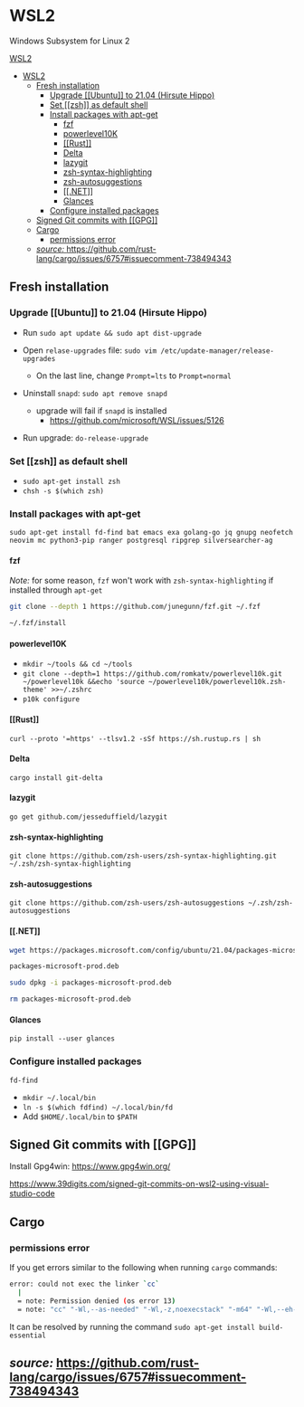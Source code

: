 # WSL2

Windows Subsystem for Linux 2

[WSL2](#wsl2)

- [WSL2](#wsl2)
  - [Fresh installation](#fresh-installation)
    - [Upgrade [[Ubuntu]] to 21.04 (Hirsute Hippo)](#upgrade-ubuntu-to-2104-hirsute-hippo)
    - [Set [[zsh]] as default shell](#set-zsh-as-default-shell)
    - [Install packages with apt-get](#install-packages-with-apt-get)
      - [fzf](#fzf)
      - [powerlevel10K](#powerlevel10k)
      - [[[Rust]]](#rust)
      - [Delta](#delta)
      - [lazygit](#lazygit)
      - [zsh-syntax-highlighting](#zsh-syntax-highlighting)
      - [zsh-autosuggestions](#zsh-autosuggestions)
      - [[[.NET]]](#net)
      - [Glances](#glances)
    - [Configure installed packages](#configure-installed-packages)
  - [Signed Git commits with [[GPG]]](#signed-git-commits-with-gpg)
  - [Cargo](#cargo)
    - [permissions error](#permissions-error)
  - [_source:_ <https://github.com/rust-lang/cargo/issues/6757#issuecomment-738494343>](#source-httpsgithubcomrust-langcargoissues6757issuecomment-738494343)

## Fresh installation

### Upgrade [[Ubuntu]] to 21.04 (Hirsute Hippo)

- Run `sudo apt update && sudo apt dist-upgrade`

- Open `relase-upgrades` file: `sudo vim /etc/update-manager/release-upgrades`
  - On the last line, change `Prompt=lts` to `Prompt=normal`
- Uninstall `snapd`: `sudo apt remove snapd`

  - upgrade will fail if `snapd` is installed
    - <https://github.com/microsoft/WSL/issues/5126>

- Run upgrade: `do-release-upgrade`

### Set [[zsh]] as default shell

- `sudo apt-get install zsh`
- `chsh -s $(which zsh)`

### Install packages with apt-get

`sudo apt-get install fd-find bat emacs exa golang-go jq gnupg neofetch neovim mc python3-pip ranger postgresql ripgrep silversearcher-ag`

#### fzf

_Note:_ for some reason, `fzf` won't work with `zsh-syntax-highlighting` if installed through `apt-get`

```bash
git clone --depth 1 https://github.com/junegunn/fzf.git ~/.fzf

~/.fzf/install
```

#### powerlevel10K

- `mkdir ~/tools && cd ~/tools`
- `git clone --depth=1 https://github.com/romkatv/powerlevel10k.git ~/powerlevel10k &&echo 'source ~/powerlevel10k/powerlevel10k.zsh-theme' >>~/.zshrc`
- `p10k configure`

#### [[Rust]]

`curl --proto '=https' --tlsv1.2 -sSf https://sh.rustup.rs | sh`

#### Delta

`cargo install git-delta`

#### lazygit

`go get github.com/jesseduffield/lazygit`

#### zsh-syntax-highlighting

`git clone https://github.com/zsh-users/zsh-syntax-highlighting.git ~/.zsh/zsh-syntax-highlighting`

#### zsh-autosuggestions

`git clone https://github.com/zsh-users/zsh-autosuggestions ~/.zsh/zsh-autosuggestions`

#### [[.NET]]

```bash
wget https://packages.microsoft.com/config/ubuntu/21.04/packages-microsoft-prod.deb -O

packages-microsoft-prod.deb

sudo dpkg -i packages-microsoft-prod.deb

rm packages-microsoft-prod.deb
```

#### Glances

`pip install --user glances`

### Configure installed packages

`fd-find`

- `mkdir ~/.local/bin`
- `ln -s $(which fdfind) ~/.local/bin/fd`
- Add `$HOME/.local/bin` to `$PATH`

## Signed Git commits with [[GPG]]

Install Gpg4win: <https://www.gpg4win.org/>

<https://www.39digits.com/signed-git-commits-on-wsl2-using-visual-studio-code>

## Cargo

### permissions error

If you get errors similar to the following when running `cargo` commands:

```bash
error: could not exec the linker `cc`
  |
  = note: Permission denied (os error 13)
  = note: "cc" "-Wl,--as-needed" "-Wl,-z,noexecstack" "-m64" "-Wl,--eh-frame-hdr" "-L" "/home/bagel/.rustup/toolchains/stable-x86_64-unknown-linux-gnu/lib/rustlib/x86_64-unknown-linux-gnu/lib"
```

It can be resolved by running the command `sudo apt-get install build-essential`

## _source:_ <https://github.com/rust-lang/cargo/issues/6757#issuecomment-738494343>
